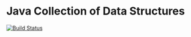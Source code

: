# Java Collection of Data Structures
[![Build Status](https://travis-ci.org/collinsmith/collections.png)](https://travis-ci.org/collinsmith/collections)

